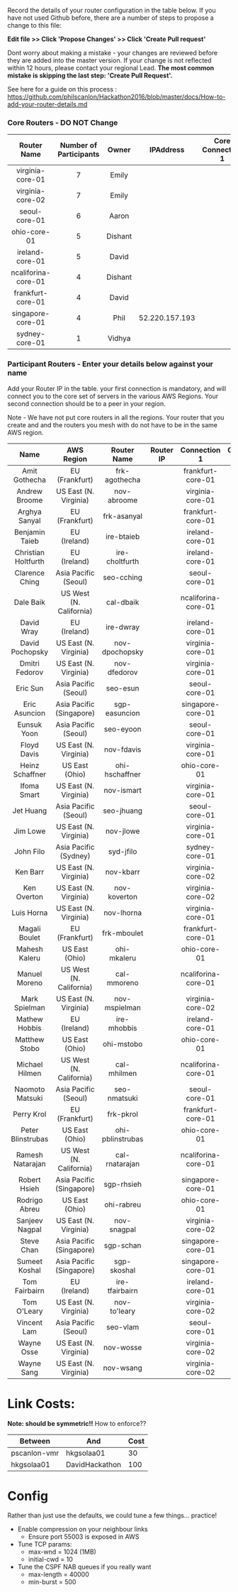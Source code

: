 Record the details of your router configuration in the table below.  If you have not used Github before, there are a number of steps to propose a change to this file:

__Edit file >> Click 'Propose Changes' >> Click 'Create Pull request'__

Dont worry about making a mistake - your changes are reviewed before they are added into the master version.  If your change is not reflected within 12 hours, please contact your regional Lead.  __The most common mistake is skipping the last step: 'Create Pull Request'.__

See here for a guide on this process : https://github.com/philscanlon/Hackathon2016/blob/master/docs/How-to-add-your-router-details.md

### Core Routers  - DO NOT Change

**Router Name**|**Number of Participants**|**Owner**|**IPAddress**|**Core Connection 1**|**Core Connection 2**|**Core Connection 3**
:-----:|:-----:|:-----:|:-----:|:-----:|:-----:|:-----:
virginia-core-01|7|Emily| | | | 
virginia-core-02|7|Emily| | | | 
seoul-core-01|6|Aaron| | | | 
ohio-core-01|5|Dishant| | | | 
ireland-core-01|5|David| | | | 
ncaliforina-core-01|4|Dishant| | | | 
frankfurt-core-01|4|David| | | | 
singapore-core-01|4|Phil| 52.220.157.193 | | | 
sydney-core-01|1|Vidhya| | | | 

### Participant Routers - Enter your details below against your name

Add your Router IP in the table. your first connection is mandatory, and will connect you to the core set of servers in the various AWS Regions. Your second connection should be to a peer in your region.

Note - We have not put core routers in all the regions.   Your router that you create and and the routers you mesh with do not have to be in the same AWS region.

**Name**|**AWS Region**|**Router Name**|**Router IP**|**Connection 1**|**Connection 2**
:-----:|:-----:|:-----:|:-----:|:-----:|:-----:
Amit Gothecha|EU (Frankfurt)|frk-agothecha| |frankfurt-core-01| 
Andrew Broome|US East (N. Virginia)|nov-abroome| |virginia-core-01| 
Arghya Sanyal|EU (Frankfurt)|frk-asanyal| |frankfurt-core-01| 
Benjamin Taieb|EU (Ireland)|ire-btaieb| |ireland-core-01| 
Christian Holtfurth|EU (Ireland)|ire-choltfurth| |ireland-core-01| 
Clarence Ching|Asia Pacific (Seoul)|seo-cching| |seoul-core-01| 
Dale Baik|US West (N. California)|cal-dbaik| |ncaliforina-core-01| 
David Wray|EU (Ireland)|ire-dwray| |ireland-core-01| 
David Pochopsky|US East (N. Virginia)|nov-dpochopsky| |virginia-core-01| 
Dmitri Fedorov|US East (N. Virginia)|nov-dfedorov| |virginia-core-01| 
Eric Sun|Asia Pacific (Seoul)|seo-esun| |seoul-core-01| 
Eric Asuncion|Asia Pacific (Singapore)|sgp-easuncion| |singapore-core-01| 
Eunsuk Yoon|Asia Pacific (Seoul)|seo-eyoon| |seoul-core-01| 
Floyd Davis|US East (N. Virginia)|nov-fdavis| |virginia-core-01| 
Heinz Schaffner|US East (Ohio)|ohi-hschaffner| |ohio-core-01| 
Ifoma Smart|US East (N. Virginia)|nov-ismart| |virginia-core-01| 
Jet Huang|Asia Pacific (Seoul)|seo-jhuang| |seoul-core-01| 
Jim Lowe|US East (N. Virginia)|nov-jlowe| |virginia-core-01| 
John Filo|Asia Pacific (Sydney)|syd-jfilo| |sydney-core-01| 
Ken Barr|US East (N. Virginia)|nov-kbarr| |virginia-core-02| 
Ken Overton|US East (N. Virginia)|nov-koverton| |virginia-core-02| 
Luis Horna|US East (N. Virginia)|nov-lhorna| |virginia-core-01| 
Magali Boulet|EU (Frankfurt)|frk-mboulet| |frankfurt-core-01| 
Mahesh Kaleru|US East (Ohio)|ohi-mkaleru| |ohio-core-01| 
Manuel Moreno|US West (N. California)|cal-mmoreno| |ncaliforina-core-01| 
Mark Spielman|US East (N. Virginia)|nov-mspielman| |virginia-core-02| 
Mathew Hobbis|EU (Ireland)|ire-mhobbis| |ireland-core-01| 
Matthew Stobo|US East (Ohio)|ohi-mstobo| |ohio-core-01| 
Michael Hilmen|US West (N. California)|cal-mhilmen| |ncaliforina-core-01| 
Naomoto Matsuki|Asia Pacific (Seoul)|seo-nmatsuki| |seoul-core-01| 
Perry Krol|EU (Frankfurt)|frk-pkrol| |frankfurt-core-01| 
Peter Blinstrubas|US East (Ohio)|ohi-pblinstrubas| |ohio-core-01| 
Ramesh Natarajan|US West (N. California)|cal-rnatarajan| |ncaliforina-core-01| 
Robert Hsieh|Asia Pacific (Singapore)|sgp-rhsieh| |singapore-core-01| 
Rodrigo Abreu|US East (Ohio)|ohi-rabreu| |ohio-core-01| 
Sanjeev Nagpal|US East (N. Virginia)|nov-snagpal| |virginia-core-02| 
Steve Chan|Asia Pacific (Singapore)|sgp-schan| |singapore-core-01| 
Sumeet Koshal|Asia Pacific (Singapore)|sgp-skoshal| |singapore-core-01| 
Tom Fairbairn|EU (Ireland)|ire-tfairbairn| |ireland-core-01| 
Tom O'Leary|US East (N. Virginia)|nov-to'leary| |virginia-core-02| 
Vincent Lam|Asia Pacific (Seoul)|seo-vlam| |seoul-core-01| 
Wayne Osse|US East (N. Virginia)|nov-wosse| |virginia-core-02| 
Wayne Sang|US East (N. Virginia)|nov-wsang| |virginia-core-02| 

# Link Costs:

<b>Note: should be symmetric!!</b>
How to enforce??

| Between | And | Cost |
|---------|-----|------|
| pscanlon-vmr | hkgsolaa01 | 30 |
| hkgsolaa01 | DavidHackathon | 100 |

# Config

Rather than just use the defaults, we could tune a few things... practice!

 - Enable compression on your neighbour links
   - Ensure port 55003 is exposed in AWS
 - Tune TCP params:
   - max-wnd = 1024 (1MB)
   - initial-cwd = 10
 - Tune the CSPF NAB queues if you really want
   - max-length = 40000
   - min-burst = 500



